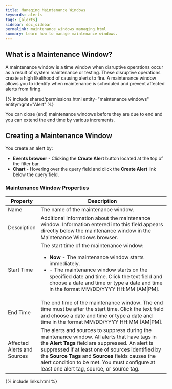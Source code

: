 ```yaml
---
title: Managing Maintenance Windows
keywords: alerts
tags: [alerts]
sidebar: doc_sidebar
permalink: maintenance_windows_managing.html
summary: Learn how to manage maintenance windows.
---
```


## What is a Maintenance Window?

A maintenance window is a time window when disruptive operations occur as a result of system maintenance or testing. These disruptive operations create a high likelihood of causing alerts to fire. A maintenance window
allows you to identify when maintenance is scheduled and prevent affected alerts from firing.

{% include shared/permissions.html entity="maintenance windows" entitymgmt="Alert" %}

You can close (end) maintenance windows before they are due to end and you can extend the end time by various increments.

## Creating a Maintenance Window

You create an alert by:
<ul>
<li><strong>Events browser</strong> - Clicking the <strong>Create Alert</strong> button located at the top of the filter bar.</li>
<li><strong>Chart</strong> - Hovering over the query field and click the <strong>Create Alert</strong> link below the query field.</li>
</ul>

### Maintenance Window Properties

<table>
<thead>
<tr><th width="20%">Property</th><th width="80%">Description</th></tr>
</thead>
<tbody>
<tr>
<td>Name</td>
<td>The name of the maintenance window.</td>
</tr>
<tr>
<td>Description</td>
<td>Additional information about the maintenance window. Information entered into this field appears directly below the maintenance window in the Maintenance Windows browser.</td>
</tr>
<tr>
<td>Start Time</td>
<td>The start time of the maintenance window:
<ul><li><strong>Now</strong> - The maintenance window starts immediately.</li>
<li><i class="fa fa-calendar"></i> - The maintenance window starts on the specified date and time. Click the text field and choose a date and time or type a date and time in the format MM/DD/YYYY HH:MM [AM|PM].</li></ul></td>
</tr>
<tr>
<td>End Time</td>
<td><i class="fa fa-calendar"></i> The end time of the maintenance window. The end time must be after the start time. Click the text field and choose a date and time or type a date and time in the format MM/DD/YYYY HH:MM [AM|PM].</td>
</tr>
<tr>
<td>Affected Alerts and Sources</td>
<td>The alerts and sources to suppress during the maintenance window. All alerts that have tags in the <strong>Alert Tags</strong> field are suppressed. An alert is suppressed if at least one of sources identified by the <strong>Source Tags</strong> and <strong>Sources</strong> fields causes the alert condition to be met. You must configure at least one alert tag, source, or source tag.</td>
</tr>
</tbody>
</table>

{% include links.html %}